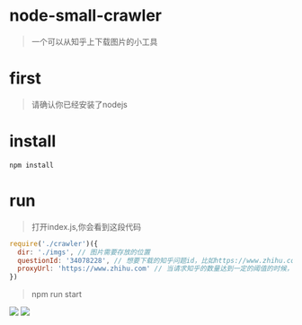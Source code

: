 # node-small-crawler

> 一个可以从知乎上下载图片的小工具

# first

> 请确认你已经安装了nodejs


# install

```
npm install

```

# run

> 打开index.js,你会看到这段代码

``` javascript
require('./crawler')({
  dir: './imgs', // 图片需要存放的位置
  questionId: '34078228', // 想要下载的知乎问题id，比如https://www.zhihu.com/question/49364343/answer/157907464，输入49364343即可
  proxyUrl: 'https://www.zhihu.com' // 当请求知乎的数量达到一定的阈值的时候，会被知乎认为是爬虫（好像是封ip），这时如果你如果有一个代理服务器来转发请求数据，便又可以继续下载了。
})

```

> npm run start


![](http://odssgnnpf.bkt.clouddn.com/aaaa.png)
![](http://odssgnnpf.bkt.clouddn.com/%E5%B1%8F%E5%B9%95%E5%BF%AB%E7%85%A7%202017-01-08%2023.06.55.png)
